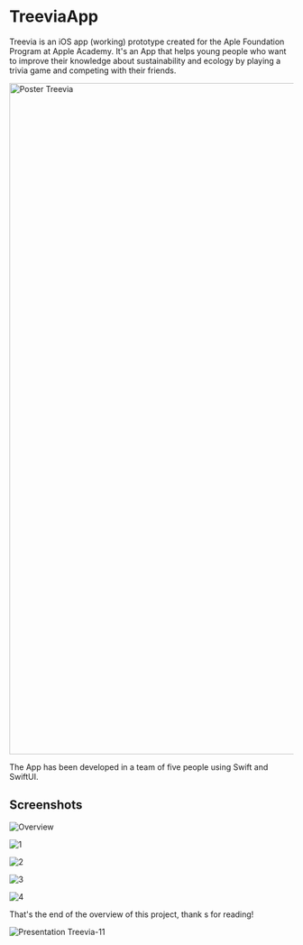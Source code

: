# TreeviaApp
Treevia is an iOS app (working) prototype created for the Aple Foundation Program at Apple Academy.
It's an App that helps young people who want to
improve their knowledge about sustainability
and ecology by playing a trivia game
and competing with their friends.

<img width="1190" alt="Poster Treevia" src="https://github.com/J0hnnyGee/TreeviaApp/assets/61202910/693de433-1d77-4b1f-b20a-a574a02d584c">


The App has been developed in a team of five people using Swift and SwiftUI.

## Screenshots

![Overview](https://github.com/J0hnnyGee/TreeviaApp/assets/61202910/db787a5e-8ea4-442a-bda1-f1bc68cfd7c8)

![1](https://github.com/J0hnnyGee/TreeviaApp/assets/61202910/39dc426a-e7aa-4303-b72b-3cb864bda15a)

![2](https://github.com/J0hnnyGee/TreeviaApp/assets/61202910/c26bb2a1-ca50-47b6-8914-d21f73700402)

![3](https://github.com/J0hnnyGee/TreeviaApp/assets/61202910/484fc577-e19f-4081-bdf4-8de8a55a8a98)

![4](https://github.com/J0hnnyGee/TreeviaApp/assets/61202910/3bc82984-9768-4c93-864d-b9389632ab98)


That's the end of the overview of this project, thank s for reading!

![Presentation Treevia-11](https://github.com/J0hnnyGee/TreeviaApp/assets/61202910/b7040e6f-c0a4-44d4-98cc-20ccb3e85578)
